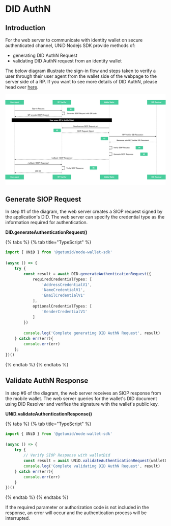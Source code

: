 # DID AuthN

## Introduction

For the web server to communicate with identity wallet on secure authenticated channel, UNiD Nodejs SDK provide methods of:

* generating DID AuthN Request
* validating DID AuthN request from an identity wallet

The below diagram illustrate the sign-in flow and steps taken to verify a user through their user agent from the wallet side of the webpage to the server side of a RP. If you want to see more details of DID AuthN, please head over [here](../unid-platform/#unid-core).

![](../.gitbook/assets/SIOP.svg)

## Generate SIOP Request

In step #1 of the diagram, the web server creates a SIOP request signed by the application's DID. The web server can specify the credential type as the information required for authentication.

**DID.generateAuthenticationRequest()**

{% tabs %}
{% tab title="TypeScript" %}
```typescript
import { UNiD } from '@getunid/node-wallet-sdk'

(async () => {
    try {
        const result = await DID.generateAuthenticationRequest({
            requiredCredentialTypes: [
                'AddressCredentialV1',
                'NameCredentialV1',
                'EmailCredentialV1'
            ],
            optionalCredentialTypes: [
                'GenderCredentialV1'
            ]
        })
        
        console.log('Complete generating DID AuthN Request', result)
    } catch err(err){
        console.err(err)
    };
})()
```
{% endtab %}
{% endtabs %}

## Validate AuthN Response

In step #6 of the diagram, the web server receives an SIOP response from the mobile wallet. The web server queries for the wallet's DID document using DID Resolver and verifies the signature with the wallet's public key.

**UNiD.validateAuthenticationResponse()**

{% tabs %}
{% tab title="TypeScript" %}
```typescript
import { UNiD } from '@getunid/node-wallet-sdk'

(async () => {
    try {
        // Verify SIOP Response with walletDid
        const result = await UNiD.validateAuthenticationRequest(walletDid)
        console.log('Complete validating DID AuthN Request', result)
    } catch err(err){
        console.err(err)
    }
})()
```
{% endtab %}
{% endtabs %}

If the required parameter or authorization code is not included in the response, an error will occur and the authentication process will be interrupted.
